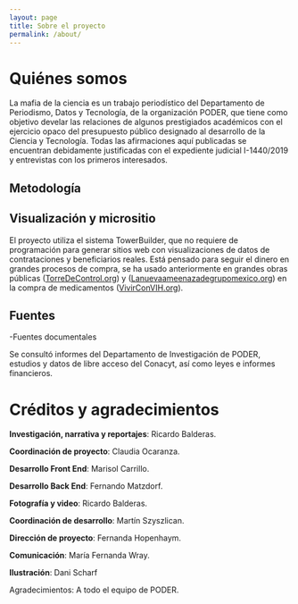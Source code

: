 ```yaml
---
layout: page
title: Sobre el proyecto
permalink: /about/
---
```


# Quiénes somos

La mafia de la ciencia es un trabajo periodístico del Departamento de Periodismo, Datos y Tecnología, de la organización PODER, que tiene como objetivo develar las relaciones de algunos prestigiados académicos con el ejercicio opaco del presupuesto público designado al desarrollo de la Ciencia y Tecnología. Todas las afirmaciones aquí publicadas se encuentran debidamente justificadas con el expediente judicial I-1440/2019 y entrevistas con los primeros interesados.

## Metodología

## Visualización y micrositio

El proyecto utiliza el sistema TowerBuilder, que no requiere de programación para generar sitios web con visualizaciones de datos de contrataciones y beneficiarios reales. Está pensado para seguir el dinero en grandes procesos de compra, se ha usado anteriormente en grandes obras públicas ([TorreDeControl.org](https://torredecontrol.org/)) y ([Lanuevaameenazadegrupomexico.org](https://lanuevaamenazadegrupomexico.projectpoder.org/)) en la compra de medicamentos ([VivirConVIH.org](https://www.vivirconvih.org/)).

## Fuentes

-Fuentes documentales

Se consultó informes del Departamento de Investigación de PODER, estudios y datos de libre acceso del Conacyt, así como leyes e informes financieros.

# Créditos y agradecimientos

**Investigación, narrativa y reportajes**: Ricardo Balderas.

**Coordinación de proyecto**: Claudia Ocaranza. 

**Desarrollo Front End**: Marisol Carrillo.

**Desarrollo Back End**: Fernando Matzdorf.

**Fotografía y video**: Ricardo Balderas.

**Coordinación de desarrollo**: Martín Szyszlican.

**Dirección de proyecto**: Fernanda Hopenhaym.

**Comunicación**: María Fernanda Wray.

**Ilustración**: Dani Scharf

Agradecimientos: A todo el equipo de PODER.

